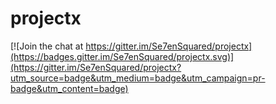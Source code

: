 # projectx

[![Join the chat at https://gitter.im/Se7enSquared/projectx](https://badges.gitter.im/Se7enSquared/projectx.svg)](https://gitter.im/Se7enSquared/projectx?utm_source=badge&utm_medium=badge&utm_campaign=pr-badge&utm_content=badge)